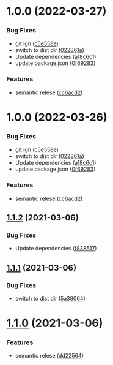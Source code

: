 # 1.0.0 (2022-03-27)


### Bug Fixes

* git ign ([c5e558e](https://github.com/awibox/react-promise-loader/commit/c5e558e03e8b8a3a4f10f2f17c9c46514cb0a899))
* switch to dist dir ([022861a](https://github.com/awibox/react-promise-loader/commit/022861ac08423330378fee4ddc6fa7e414bd575c))
* Update dependencies ([a18c6c1](https://github.com/awibox/react-promise-loader/commit/a18c6c1781ce8bf1b8d40129f595de75d111da5d))
* update package.json ([0f69283](https://github.com/awibox/react-promise-loader/commit/0f69283f9fa56d96476fec67705aca9ec858e927))


### Features

* semantic relese ([cc6acd2](https://github.com/awibox/react-promise-loader/commit/cc6acd215beb604e3c899267d7d9274fe9e9d399))

# 1.0.0 (2022-03-26)


### Bug Fixes

* git ign ([c5e558e](https://github.com/awibox/react-promise-loader/commit/c5e558e03e8b8a3a4f10f2f17c9c46514cb0a899))
* switch to dist dir ([022861a](https://github.com/awibox/react-promise-loader/commit/022861ac08423330378fee4ddc6fa7e414bd575c))
* Update dependencies ([a18c6c1](https://github.com/awibox/react-promise-loader/commit/a18c6c1781ce8bf1b8d40129f595de75d111da5d))
* update package.json ([0f69283](https://github.com/awibox/react-promise-loader/commit/0f69283f9fa56d96476fec67705aca9ec858e927))


### Features

* semantic relese ([cc6acd2](https://github.com/awibox/react-promise-loader/commit/cc6acd215beb604e3c899267d7d9274fe9e9d399))

## [1.1.2](https://github.com/awibox/react-promise-loader/compare/v1.1.1...v1.1.2) (2021-03-06)


### Bug Fixes

* Update dependencies ([f838517](https://github.com/awibox/react-promise-loader/commit/f8385178bf5ae02b7c19cf87228f3c8f41b2bc7b))

## [1.1.1](https://github.com/awibox/react-promise-loader/compare/v1.1.0...v1.1.1) (2021-03-06)


### Bug Fixes

* switch to dist dir ([5a38064](https://github.com/awibox/react-promise-loader/commit/5a38064dba6e3a9b4b4866bf6040a46601e3c474))

# [1.1.0](https://github.com/awibox/react-promise-loader/compare/v1.0.1...v1.1.0) (2021-03-06)


### Features

* semantic relese ([dd22564](https://github.com/awibox/react-promise-loader/commit/dd22564dbfc9831ecc13872fd0710b87f19ff41a))
